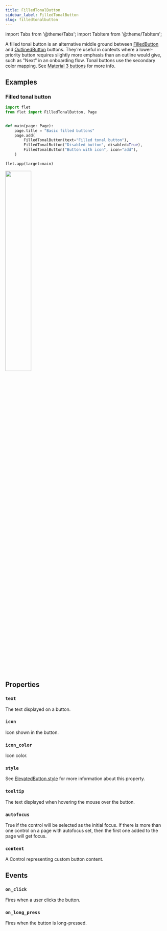 ```yaml
---
title: FilledTonalButton
sidebar_label: FilledTonalButton
slug: filledtonalbutton
---
```


import Tabs from '@theme/Tabs';
import TabItem from '@theme/TabItem';

A filled tonal button is an alternative middle ground between [FilledButton](filledbutton) and [OutlinedButton](outlinedbutton) buttons. They’re useful in contexts where a lower-priority button requires slightly more emphasis than an outline would give, such as "Next" in an onboarding flow. Tonal buttons use the secondary color mapping. See [Material 3 buttons](https://m3.material.io/components/buttons/overview) for more info.

## Examples

### Filled tonal button

<Tabs groupId="language">
  <TabItem value="python" label="Python" default>

```python
import flet
from flet import FilledTonalButton, Page


def main(page: Page):
    page.title = "Basic filled buttons"
    page.add(
        FilledTonalButton(text="Filled tonal button"),
        FilledTonalButton("Disabled button", disabled=True),
        FilledTonalButton("Button with icon", icon="add"),
    )

flet.app(target=main)
```
  </TabItem>

</Tabs>

<img src="/img/docs/controls/outlined-button/basic-outlined-buttons.png" width="40%" />

## Properties

### `text`

The text displayed on a button.

### `icon`

Icon shown in the button.

### `icon_color`

Icon color.

### `style`

See [ElevatedButton.style](elevatedbutton#style) for more information about this property.

### `tooltip`

The text displayed when hovering the mouse over the button.

### `autofocus`

True if the control will be selected as the initial focus. If there is more than one control on a page with autofocus set, then the first one added to the page will get focus.

### `content`

A Control representing custom button content.

## Events

### `on_click`

Fires when a user clicks the button.

### `on_long_press`

Fires when the button is long-pressed.